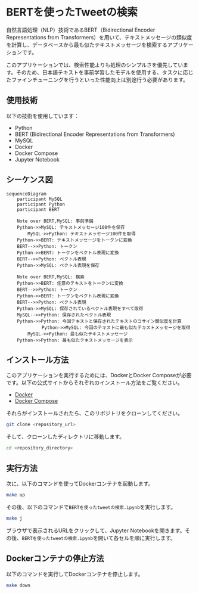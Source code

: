 # BERTを使ったTweetの検索

自然言語処理（NLP）技術であるBERT（Bidirectional Encoder Representations from Transformers）を用いて、テキストメッセージの類似度を計算し、データベースから最も似たテキストメッセージを検索するアプリケーションです。

このアプリケーションでは、検索性能よりも処理のシンプルさを優先しています。そのため、日本語テキストを事前学習したモデルを使用する、タスクに応じたファインチューニングを行うといった性能向上は別途行う必要があります。

## 使用技術

以下の技術を使用しています：

- Python
- BERT (Bidirectional Encoder Representations from Transformers)
- MySQL
- Docker
- Docker Compose
- Jupyter Notebook

## シーケンス図

```Mermaid
sequenceDiagram
    participant MySQL
    participant Python
    participant BERT

    Note over BERT,MySQL: 事前準備
    Python->>MySQL: テキストメッセージ100件を保存
		MySQL->>Python: テキストメッセージ100件を取得
    Python->>BERT: テキストメッセージをトークンに変換
    BERT-->>Python: トークン
    Python->>BERT: トークンをベクトル表現に変換
    BERT-->>Python: ベクトル表現
    Python->>MySQL: ベクトル表現を保存

    Note over BERT,MySQL: 検索
    Python->>BERT: 任意のテキストをトークンに変換
    BERT-->>Python: トークン
    Python->>BERT: トークンをベクトル表現に変換
    BERT-->>Python: ベクトル表現
    Python->>MySQL: 保存されているベクトル表現をすべて取得
    MySQL-->>Python: 保存されたベクトル表現
    Python->>Python: 今回テキストと保存されたテキストのコサイン類似度を計算
　　　　　　　　Python->>MySQL: 今回のテキストに最も似たテキストメッセージを取得
		MySQL->>Python: 最も似たテキストメッセージ
    Python->>Python: 最も似たテキストメッセージを表示
```

## インストール方法

このアプリケーションを実行するためには、DockerとDocker Composeが必要です。以下の公式サイトからそれぞれのインストール方法をご覧ください。

- [Docker](https://docs.docker.com/get-docker/)
- [Docker Compose](https://docs.docker.com/compose/install/)

それらがインストールされたら、このリポジトリをクローンしてください。

```bash
git clone <repository_url>
```

そして、クローンしたディレクトリに移動します。

```bash
cd <repository_directory>
```

## 実行方法

次に、以下のコマンドを使ってDockerコンテナを起動します。

```bash
make up
```

その後、以下のコマンドで`BERTを使ったtweetの検索.ipynb`を実行します。

```bash
make j
```

ブラウザで表示されるURLをクリックして、Jupyter Notebookを開きます。その後、`BERTを使ったtweetの検索.ipynb`を開いて各セルを順に実行します。

## Dockerコンテナの停止方法

以下のコマンドを実行してDockerコンテナを停止します。

```bash
make down
```
